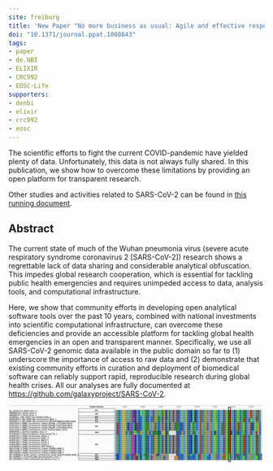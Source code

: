 ```yaml
---
site: freiburg
title: 'New Paper "No more business as usual: Agile and effective responses to emerging pathogen threats require open data and open analytics"'
doi: "10.1371/journal.ppat.1008643"
tags:
- paper
- de.NBI
- ELIXIR
- CRC992
- EOSC-Life
supporters:
- denbi
- elixir
- crc992
- eosc
---
```


The scientific efforts to fight the current COVID-pandemic have yielded plenty of data. Unfortunately, this data is not always fully shared. In this publication, we show how to overcome these limitations by providing an open platform for transparent research. 

Other studies and activities related to SARS-CoV-2 can be found in [this running document](https://docs.google.com/document/d/1Ajfy3RG-BOGTSdhQUMZ0hnGtePZplv-lK0rYzx8L-vo/preview#).

## Abstract

The current state of much of the Wuhan pneumonia virus (severe acute respiratory syndrome coronavirus 2 [SARS-CoV-2]) research shows a regrettable lack of data sharing and considerable analytical obfuscation. This impedes global research cooperation, which is essential for tackling public health emergencies and requires unimpeded access to data, analysis tools, and computational infrastructure. 

Here, we show that community efforts in developing open analytical software tools over the past 10 years, combined with national investments into scientific computational infrastructure, can overcome these deficiencies and provide an accessible platform for tackling global health emergencies in an open and transparent manner. Specifically, we use all SARS-CoV-2 genomic data available in the public domain so far to (1) underscore the importance of access to raw data and (2) demonstrate that existing community efforts in curation and deployment of biomedical software can reliably support rapid, reproducible research during global health crises. All our analyses are fully documented at https://github.com/galaxyproject/SARS-CoV-2.

![COVID-open-data Publication](/assets/media/2020-09-02-covid-open-data_publication.jpg)
